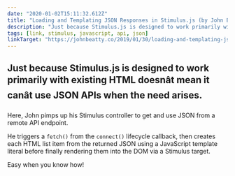 ```yaml
---
date: "2020-01-02T15:11:32.612Z"
title: "Loading and Templating JSON Responses in Stimulus.js (by John Beatty)"
description: "Just because Stimulus.js is designed to work primarily with existing HTML doesnât mean it canât use JSON APIs when the need arises."
tags: [link, stimulus, javascript, api, json]
linkTarget: "https://johnbeatty.co/2019/01/30/loading-and-templating-json-responses-in-stimulus-js/"
---
```

Just because Stimulus.js is designed to work primarily with existing HTML doesnât mean it canât use JSON APIs when the need arises.
---

Here, John pimps up his Stimulus controller to get and use JSON from a remote API endpoint. 

He triggers a `fetch()` from the `connect()` lifecycle callback, then creates each HTML list item from the returned JSON using a JavaScript template literal before finally rendering them into the DOM via a Stimulus target.

Easy when you know how!  